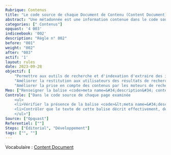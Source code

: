 ```yaml
---
Rubrique: Contenus
title: "Le code source de chaque Document de Contenu (Content Document) contient une métadonnée qui en décrit le contenu"
abstract: "Une métadonnée est une information contenue dans le code source qui permet de la décrire ou de fournir des informations à son propos. Cette règle concerne la métadonnée description qui, comme son nom l’indique, permet de décrire la page."
categories: [" Contenus"]
opquast: '4 003'
indiceebook: '002'
description: "Règle n° 002"
before: "001"
weight: "002"
after: "003"
actif: '1'
layout: rules
date: 2023-09-28
objectif: [
    "Permettre aux outils de recherche et d'indexation d'extraire des informations à propos du contenu des pages.",
    "Améliorer la restitution aux utilisateurs des résultats de recherche.",
    "Améliorer la prise en compte des contenus par les moteurs de recherche et outils d’indexation."]
Meo: ["Renseigner la balise <code>meta name=&#34;description&#34; content=&#34;&#34;</code>, ou à défaut un élément spécifique ayant la même fonction, avec une description du contenu de la page ou du site."]
Controle: ["Dans le code source de chaque page examinée 
    <ul>
    <li>Vérifier la présence de la balise <code>&lt;meta name=&#34;description&#34; content=&#34;&#34; /&gt;</code> ou d'un équivalent à l'aide, par exemple, des outils de développement des navigateurs.</li>
    <li>Contrôler que le texte de cette balise décrit effectivement, de façon spécifique ou plus générique, le contenu de la page.</li>
    </ul>"]
Source: ["Opquast"]
Referentiel: [""]
Steps: ["Éditorial", "Développement"]
tags: ["", ""]
---
```


Vocabulaire : [Content Document](../../vocabulaire#contentdocument)